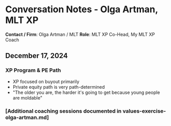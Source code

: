 # Conversation Notes - Olga Artman, MLT XP

**Contact / Firm**: Olga Artman / MLT
**Role**: MLT XP Co-Head, My MLT XP Coach

## December 17, 2024

### XP Program & PE Path
- XP focused on buyout primarily
- Private equity path is very path-determined
- "The older you are, the harder it's going to get because young people are moldable"

### [Additional coaching sessions documented in values-exercise-olga-artman.md]